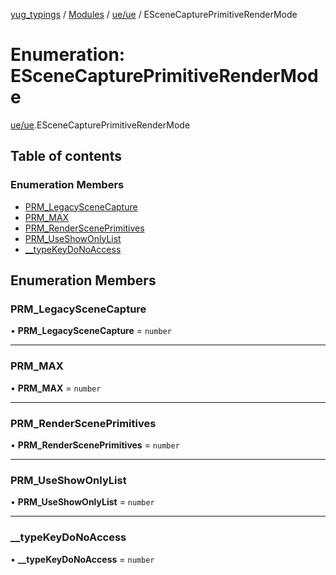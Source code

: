 [yug_typings](../README.md) / [Modules](../modules.md) / [ue/ue](../modules/ue_ue.md) / ESceneCapturePrimitiveRenderMode

# Enumeration: ESceneCapturePrimitiveRenderMode

[ue/ue](../modules/ue_ue.md).ESceneCapturePrimitiveRenderMode

## Table of contents

### Enumeration Members

- [PRM\_LegacySceneCapture](ue_ue.ESceneCapturePrimitiveRenderMode.md#prm_legacyscenecapture)
- [PRM\_MAX](ue_ue.ESceneCapturePrimitiveRenderMode.md#prm_max)
- [PRM\_RenderScenePrimitives](ue_ue.ESceneCapturePrimitiveRenderMode.md#prm_rendersceneprimitives)
- [PRM\_UseShowOnlyList](ue_ue.ESceneCapturePrimitiveRenderMode.md#prm_useshowonlylist)
- [\_\_typeKeyDoNoAccess](ue_ue.ESceneCapturePrimitiveRenderMode.md#__typekeydonoaccess)

## Enumeration Members

### PRM\_LegacySceneCapture

• **PRM\_LegacySceneCapture** = `number`

___

### PRM\_MAX

• **PRM\_MAX** = `number`

___

### PRM\_RenderScenePrimitives

• **PRM\_RenderScenePrimitives** = `number`

___

### PRM\_UseShowOnlyList

• **PRM\_UseShowOnlyList** = `number`

___

### \_\_typeKeyDoNoAccess

• **\_\_typeKeyDoNoAccess** = `number`
